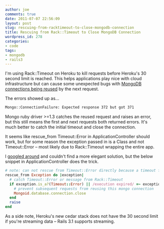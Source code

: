 ```yaml
---
author: joe
comments: true
date: 2011-07-07 22:56:09
layout: post
slug: rescuing-from-racktimeout-to-close-mongodb-connection
title: Rescuing from Rack::Timeout to Close MongoDB Connection
wordpress_id: 278
categories:
- code
tags:
- mongodb
- rails3
---
```


I'm using Rack::Timeout on Heroku to kill requests before Heroku's 30 second limit is reached. This helps applications play nice with cloud infrastructure but can cause some unexpected bugs with [MongoDB connections being reused](https://jira.mongodb.org/browse/RUBY-231?focusedCommentId=26045&page=com.atlassian.jira.plugin.system.issuetabpanels%3Acomment-tabpanel#action_26045) by the next request.

The errors showed up as...

```bash
Mongo::ConnectionFailure: Expected response 372 but got 371
```

Mongo ruby driver >=1.3 catches the reused request and raises an error, but this still means the first and next requests both returned errors. It's much better to catch the initial timeout and close the connection.

It seems like rescue_from Timeout::Error in ApplicationController should work, but for some reason the exception passed in is a Class and not Timeout::Error – most likely due to Rack::Timeout wrapping the entire app.

I [googled around](http://www.google.com/search?sourceid=chrome&ie=UTF-8&q=rescue_from+timeout+error) and couldn't find a more elegant solution, but the below snippet in ApplicationController does the trick.

```ruby
# note: can not rescue from Timeout::Error directly because a timeout from Rack::Timeout ends up passing in Class as the exception
rescue_from Exception do |exception|
  # catch Timeout::Error or message from Rack::Timeout
  if exception.is_a?(Timeout::Error) || /execution expired/ =~ exception.message
    # prevent subsequent requests from reusing this mongo connection
    Mongoid.database.connection.close
  end
  raise
end
```

As a side note, Heroku's new cedar stack does not have the 30 second limit if you're streaming data – Rails 3.1 supports streaming.
